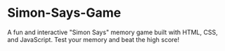 # Simon-Says-Game
A fun and interactive "Simon Says" memory game built with HTML, CSS, and JavaScript. Test your memory and beat the high score!
